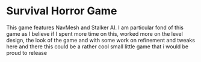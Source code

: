# Survival Horror Game
 
This game features NavMesh and Stalker AI. I am particular fond of this game as I believe if I spent more time on this, worked more on the level design, the look of the game and with some work on refinement and tweaks here and there this could be a rather cool small little game that i would be proud to release

